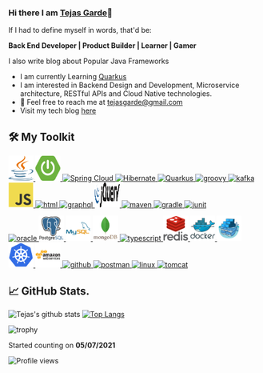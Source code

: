 ### Hi there I am [Tejas Garde](https://www.linkedin.com/in/tejas-garde-38165534/)👋

If I had to define myself in words, that'd be:

**Back End Developer | Product Builder | Learner | Gamer**

I also write blog about Popular Java Frameworks


- I am currently Learning [Quarkus](https://github.com/quarkusio)
- I am interested in Backend Design and Development, Microservice architecture, RESTful APIs and Cloud Native technologies.
- 📩 Feel free to reach me at tejasgarde@gmail.com 
- Visit my tech blog [here](https://tejasgarde.dev/)

<h2>🛠 My Toolkit</h2>

<p align="left">
    <a href="https://www.oracle.com/java/technologies/" target="_blank">
        <img src="https://raw.githubusercontent.com/gilbarbara/logos/f4c8e8b933aa80ce83b6d6d387e016bf4cb4e376/logos/java.svg" alt="java" width="50" height="50" />
    </a>
    <a href="https://spring.io/projects/spring-boot" target="_blank">
        <img src="https://raw.githubusercontent.com/jhipster/jhipster.github.io/53f1d5bf62772799093e1e4cd0317d42cc0816b2/images/logo/svg/spring-boot.svg" alt="Spring Boot" width="50" height="50" />
    </a>
    <a href="https://github.com/spring-cloud" target="_blank">
        <img src="https://avatars.githubusercontent.com/u/7815877?s=200&v=4" alt="Spring Cloud" width="50" height="50" />
    </a>
    <a href="https://github.com/hibernate" target="_blank">
        <img src="https://raw.githubusercontent.com/gilbarbara/logos/f4c8e8b933aa80ce83b6d6d387e016bf4cb4e376/logos/hibernate.svg" alt="Hibernate" width="50" height="50" />
    </a>
    <a href="https://github.com/quarkusio" target="_blank">
        <img
            src="https://camo.githubusercontent.com/e0745b3f2134e3fc0ac25b98b70cce3a2d752f9d20bdcd6c3229668c9ba5d273/68747470733a2f2f63646e2e737667706f726e2e636f6d2f6c6f676f732f717561726b75732d69636f6e2e737667"
            alt="Quarkus"
            width="50"
            height="50"
        />
    </a>
    <a href="https://groovy-lang.org/" target="_blank">
        <img src="https://upload.wikimedia.org/wikipedia/commons/3/36/Groovy-logo.svg" alt="groovy" width="50" height="50" />
    </a>
    <a href="https://kafka.apache.org/" target="_blank">
        <img src="https://raw.githubusercontent.com/gilbarbara/logos/f4c8e8b933aa80ce83b6d6d387e016bf4cb4e376/logos/kafka.svg" alt="kafka" width="50" height="50" />
    </a>
    <a href="" target="_blank">
        <img src="https://raw.githubusercontent.com/devicons/devicon/master/icons/javascript/javascript-original.svg" alt="javascript" width="50" height="50" />
    </a>
    <a href="https://www.w3schools.com/" target="_blank">
        <img src="https://raw.githubusercontent.com/gilbarbara/logos/f4c8e8b933aa80ce83b6d6d387e016bf4cb4e376/logos/html-5.svg" alt="html" width="50" height="50" />
    </a>
    <a href="https://graphql.org" target="_blank">
        <img src="https://www.vectorlogo.zone/logos/graphql/graphql-icon.svg" alt="graphql" width="50" height="50" />
    </a>
    <a href="https://jquery.com/" target="_blank">
        <img src="https://raw.githubusercontent.com/gilbarbara/logos/f4c8e8b933aa80ce83b6d6d387e016bf4cb4e376/logos/jquery.svg" alt="jquery" width="50" height="50" />
    </a>
    <a href="https://maven.apache.org/" target="_blank">
        <img src="https://raw.githubusercontent.com/gilbarbara/logos/f4c8e8b933aa80ce83b6d6d387e016bf4cb4e376/logos/maven.svg" alt="maven" width="50" height="50" />
    </a>
    <a href="https://gradle.org/" target="_blank">
        <img src="https://raw.githubusercontent.com/gilbarbara/logos/f4c8e8b933aa80ce83b6d6d387e016bf4cb4e376/logos/gradle.svg" alt="gradle" width="50" height="50" />
    </a>
    <a href="https://github.com/junit-team" target="_blank">
        <img src="https://avatars.githubusercontent.com/u/874086?s=200&v=4" alt="junit" width="50" height="50" />
    </a>
</p>
<p align="left">
    <a href="https://www.oracle.com/in/database/" target="_blank">
        <img src="https://raw.githubusercontent.com/gilbarbara/logos/f4c8e8b933aa80ce83b6d6d387e016bf4cb4e376/logos/oracle.svg" alt="oracle" width="50" height="50" />
    </a>
    <a href="https://www.postgresql.org" target="_blank">
        <img src="https://raw.githubusercontent.com/devicons/devicon/master/icons/postgresql/postgresql-original-wordmark.svg" alt="postgresql" width="50" height="50" />
    </a>
    <a href="https://www.mysql.com/" target="_blank">
        <img src="https://raw.githubusercontent.com/devicons/devicon/master/icons/mysql/mysql-original-wordmark.svg" alt="mysql" width="50" height="50" />
    </a>
    <a href="https://www.mongodb.com/" target="_blank">
        <img src="https://raw.githubusercontent.com/devicons/devicon/master/icons/mongodb/mongodb-original-wordmark.svg" alt="mongodb" width="50" height="50" />
    </a>
    <a href="https://www.elastic.co" target="_blank">
        <img src="https://github.com/jalbertsr/logo-badge-images/blob/master/img/elastic-logo.png?raw=true" alt="typescript" width="50" height="50" />
    </a>
    <a href="https://redis.io" target="_blank">
        <img src="https://raw.githubusercontent.com/devicons/devicon/master/icons/redis/redis-original-wordmark.svg" alt="redis" width="50" height="50" />
    </a>
    <a href="https://www.docker.com/" target="_blank">
        <img src="https://raw.githubusercontent.com/devicons/devicon/master/icons/docker/docker-original-wordmark.svg" alt="docker" width="50" height="50" />
    </a>
    <a href="https://docs.docker.com/engine/swarm/" target="_blank">
        <img src="https://raw.githubusercontent.com/docker-library/docs/471fa6e4cb58062ccbf91afc111980f9c7004981/swarm/logo.png" alt="docker swarm" width="50" height="50" />
    </a>
    <a href="https://kubernetes.io/" target="_blank">
        <img src="https://raw.githubusercontent.com/gilbarbara/logos/f4c8e8b933aa80ce83b6d6d387e016bf4cb4e376/logos/kubernetes.svg" alt="kubernetes" width="50" height="50" />
    </a>
    <a href="https://aws.amazon.com" target="_blank">
        <img src="https://raw.githubusercontent.com/devicons/devicon/master/icons/amazonwebservices/amazonwebservices-original-wordmark.svg" alt="aws" width="50" height="50" />
    </a>
    <a href="https://git-scm.com" target="_blank">
        <img src="https://www.vectorlogo.zone/logos/git-scm/git-scm-icon.svg" alt="github" width="50" height="50" />
    </a>
    <a href="https://postman.com" target="_blank">
        <img src="https://www.vectorlogo.zone/logos/getpostman/getpostman-icon.svg" alt="postman" width="50" height="50" />
    </a>
    <a href="" target="_blank">
        <img src="https://upload.wikimedia.org/wikipedia/commons/3/35/Tux.svg" alt="linux" width="50" height="50" />
    </a>
    <a href="http://tomcat.apache.org/" target="_blank">
        <img src="https://upload.wikimedia.org/wikipedia/commons/thumb/f/fe/Apache_Tomcat_logo.svg/1280px-Apache_Tomcat_logo.svg.png" alt="tomcat" width="50" height="" />
    </a>
</p>



## &#x1f4c8; GitHub Stats.

![Tejas's github stats](https://github-readme-stats.vercel.app/api?username=tejasgrd&show_icons=true&theme=tokyonight&count_private=true)
[![Top Langs](https://github-readme-stats.vercel.app/api/top-langs/?username=tejasgrd&layout=compact&theme=tokyonight)](https://github.com/tejasgrd)


![trophy](https://github-profile-trophy.vercel.app/?username=tejasgrd)

Started counting on <b>05/07/2021</b>

![Profile views](https://gpvc.arturio.dev/tejasgrd) 
<!--
**tejasgrd/tejasgrd** is a ✨ _special_ ✨ repository because its `README.md` (this file) appears on your GitHub profile.

Here are some ideas to get you started:

- 🔭 I’m currently working on ...
- 🌱 I’m currently learning ...
- 👯 I’m looking to collaborate on ...
- 🤔 I’m looking for help with ...
- 💬 Ask me about ...
- 📫 How to reach me: ...
- 😄 Pronouns: ...
- ⚡ Fun fact: ...
-->
